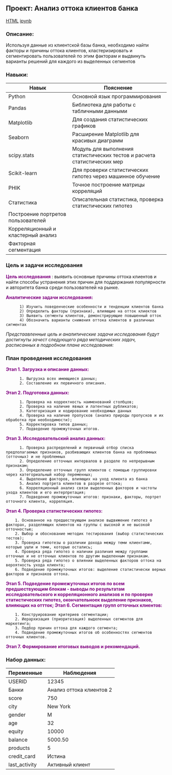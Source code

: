 ## Проект: Анализ оттока клиентов банка 

[HTML](https://disk.yandex.ru/d/BA01y1FuO5y8Cg)
[ipynb](https://github.com/VanessI11/MyPortfolio/blob/main/Bank%20Churn%20/Banks%20(1).ipynb)

### Описание: 
Используя данные из клиентской базы банка, необходимо найти факторы и причины оттока клиентов, кластеризировать и сегментировать пользователей по этим факторам и выдвинуть варианты решений для каждого из выделенных сегментов  

### Навыки: 
| Навык | Пояснение |
|-------------------------|----------|
| Python | Основной язык программирования |
| Pandas | Библиотека для работы с табличными данными |
| Matplotlib | Для создания статистических графиков |
| Seaborn | Расширение Matplotlib для красивых диаграмм |
| scipy.stats | Модуль для выполнения статистических тестов и расчета статистических мер |
| Scikit-learn | Для проверки статистических гипотез через машинное обучение |
| PHIK | Точное построение матрицы корреляций |
| Статистика | Описательная статистика, проверка статистических гипотез |
| Построение портретов пользователей | |
| Корреляционный и кластерный анализ | |
| Факторная сегментация | |

### Цель и задачи исследования 
<strong style="color: purple;">  Цель исследования </strong>: выявить основные причины оттока клиентов и найти способы устранения этих причин для поддержания популярности и авторитета банка среди пользователей на рынке.

<strong style="color: purple;">  Аналитические задачи исследования: </strong>

          1) Изучить поведенческие особенности и тенденции клиентов банка
          2) Определить факторы (признаки), влияющие на отток клиектов 
          3) Выявить сегменты клиентов, демонстрирующие повышенный отток
          4) Обозначить варианты снижения оттока клиентов в различных сигментах
          
*Предстаавленные цель и аналитические задачи исследования будут достигнуты зачест следующего ряда методических задач, расписанных в подробном плане исследования:*

### План проведения исследования

<strong style="color: purple;"> Этап 1. Загрузка и описание данных: </strong>
          
          1. Выгрузка всех имеющиеся данных;
          2. Составление их первичного описания.
          
<strong style="color: purple;"> Этап 2. Подготовка данных:</strong>

          1. Проверка на корректность наименований столбцов;
          2. Проверка на наличие явных и латентных дубликатов;
          3. Категоризация и кодирование необходимых данных
          4. Проверка на наличие пропусков (анализ природы пропусков и их обработка при необходимости);
          5. Корректировка типов данных;
          7. Подведение промежуточных итогов. 
<strong style="color: purple;"> Этап 3. Исследовательский анализ данных: </strong>

          1. Проверка распределений и первичный отбор списка предполагаемых признаков, разбивающих клиентов банка на проблемных (отточных) и не проблемных
          2. Определение отточных интервалов в разделе по непрерывным признакам; 
          3. Определение отточных групп клиентов с помощью группировки через категориальный набор переменных;
          4. Выделение факторов, влияющих на уход клиента из банка 
          5. Анализ портрета клиентов в разрезе оттока; 
          6. Корреляционный анализ связи выделенных факторов и частоты ухода клиентов и его интерпретация;
          7. Подведение промежуточных итогов: признаки, факторы, портрет отточного клиента, корреляция.
<strong style="color: purple;"> Этап 4. Проверка статистических гипотез: </strong>

        1. Основанное на предшествующем анализе выдвижение гипотез о факторах, разделяющих клиентов на группы с высокой и не высокой отточностью;
        2. Выбор и обоснование методик тестирования (выбор статистических тестов);
        3. Проверка гипотезы о различии дохода между теми клиентами, которые ушли и теми, которые остались;
        4. Проверка ряда гипотез о наличии различия между группами отточных и не отточных клиентов по другим выделенным признакам.
        5. Проверка ряда гипотез о влиянии выделенных факторов оттока на вероятность ухода клиента;
        6. Подведение промежуточных итогов: выделение статистически верных факторов и признаков оттока. 
<strong style="color: purple;"> Этап 5. Подведение промежуточных итогов по всем предшествующим блокам - выводы по результатам исследовательского и корреляционного анализов и по проверке статистических гипотез, окончательноек выделение признаков, влияющих на оттток; </strong>
<strong style="color: purple;"> Этап 6. Сегментация групп отточных клиентов: </strong>
 
        1. Конструирование критериев сегментации;
        2. Иерархизация (приоритезация) выделенных сегментов для маркетинга;
        3. Подбор причин оттока для каждого сегмента;
        4. Подведение промежуточных итогов об особенностях сегментов отточных клиентов.
<strong style="color: purple;"> Этап 7. Формирование итоговых выводов и рекомендаций. </strong>

### Набор данных: 

| Переменные | Наблюдения |
|------------|-------------|
| USERID     | 12345       |
| Банки     | Анализ оттока клиентов 2 |
| score      | 750         |
| city       | New York    |
| gender     | М            |
| age        | 32          |
| equity     | 10000       |
| balance    | 5000.50     |
| products   | 5           |
| credit_card| Истина      |
| last_activity| Активный клиент |




